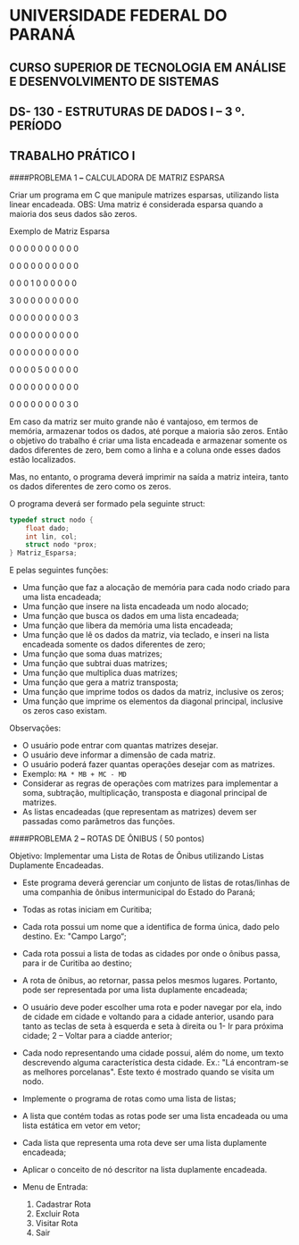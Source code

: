 # UNIVERSIDADE FEDERAL DO PARANÁ

## CURSO SUPERIOR DE TECNOLOGIA EM ANÁLISE E DESENVOLVIMENTO DE SISTEMAS

## DS- 130 - ESTRUTURAS DE DADOS I – 3 º. PERÍODO

## TRABALHO PRÁTICO I


####PROBLEMA 1 **–** CALCULADORA DE MATRIZ ESPARSA

Criar um programa em C que manipule matrizes esparsas, utilizando lista linear encadeada.
OBS: Uma matriz é considerada esparsa quando a maioria dos seus dados são zeros.

Exemplo de Matriz Esparsa

0 0 0 0 0 0 0 0 0 0

0 0 0 0 0 0 0 0 0 0

0 0 0 1 0 0 0 0 0 0

3 0 0 0 0 0 0 0 0 0

0 0 0 0 0 0 0 0 0 3

0 0 0 0 0 0 0 0 0 0

0 0 0 0 0 0 0 0 0 0

0 0 0 0 5 0 0 0 0 0

0 0 0 0 0 0 0 0 0 0

0 0 0 0 0 0 0 0 3 0

Em caso da matriz ser muito grande não é vantajoso, em termos de memória, armazenar todos os
dados, até porque a maioria são zeros. Então o objetivo do trabalho é criar uma lista encadeada e
armazenar somente os dados diferentes de zero, bem como a linha e a coluna onde esses dados
estão localizados.


Mas, no entanto, o programa deverá imprimir na saída a matriz inteira, tanto os dados diferentes de
zero como os zeros.

O programa deverá ser formado pela seguinte struct:


```c 
typedef struct nodo { 
    float dado;
    int lin, col;
    struct nodo *prox;
} Matriz_Esparsa;
```

E pelas seguintes funções:

- Uma função que faz a alocação de memória para cada nodo criado para uma lista
    encadeada;
- Uma função que insere na lista encadeada um nodo alocado;
- Uma função que busca os dados em uma lista encadeada;
- Uma função que libera da memória uma lista encadeada;
- Uma função que lê os dados da matriz, via teclado, e inseri na lista encadeada somente os
    dados diferentes de zero;
- Uma função que soma duas matrizes;
- Uma função que subtrai duas matrizes;
- Uma função que multiplica duas matrizes;
- Uma função que gera a matriz transposta;
- Uma função que imprime todos os dados da matriz, inclusive os zeros;
- Uma função que imprime os elementos da diagonal principal, inclusive os zeros caso
    existam.

Observações:

- O usuário pode entrar com quantas matrizes desejar.
- O usuário deve informar a dimensão de cada matriz.
- O usuário poderá fazer quantas operações desejar com as matrizes.
- Exemplo: `MA * MB + MC - MD`
- Considerar as regras de operações com matrizes para implementar a soma, subtração,
    multiplicação, transposta e diagonal principal de matrizes.
- As listas encadeadas (que representam as matrizes) devem ser passadas como
    parâmetros das funções.


####PROBLEMA 2 **–** ROTAS DE ÔNIBUS ( 50 pontos)

Objetivo: Implementar uma Lista de Rotas de Ônibus utilizando Listas Duplamente Encadeadas.

- Este programa deverá gerenciar um conjunto de listas de rotas/linhas de uma companhia
    de ônibus intermunicipal do Estado do Paraná;
- Todas as rotas iniciam em Curitiba;
- Cada rota possui um nome que a identifica de forma única, dado pelo destino. Ex: "Campo
    Largo“;
- Cada rota possui a lista de todas as cidades por onde o ônibus passa, para ir de Curitiba
    ao destino;
- A rota de ônibus, ao retornar, passa pelos mesmos lugares. Portanto, pode ser
    representada por uma lista duplamente encadeada;
- O usuário deve poder escolher uma rota e poder navegar por ela, indo de cidade em
    cidade e voltando para a cidade anterior, usando para tanto as teclas de seta à esquerda e
    seta à direita ou 1- Ir para próxima cidade; 2 – Voltar para a ciadde anterior;
- Cada nodo representando uma cidade possui, além do nome, um texto descrevendo
    alguma característica desta cidade. Ex.: "Lá encontram-se as melhores porcelanas". Este
    texto é mostrado quando se visita um nodo.
- Implemente o programa de rotas como uma lista de listas;
- A lista que contém todas as rotas pode ser uma lista encadeada ou uma lista estática em
    vetor em vetor;


- Cada lista que representa uma rota deve ser uma lista duplamente encadeada;
- Aplicar o conceito de nó descritor na lista duplamente encadeada.
- Menu de Entrada:
    1. Cadastrar Rota
    2. Excluir Rota
    3. Visitar Rota
    4. Sair




